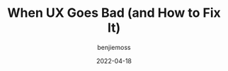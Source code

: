 ---
author: benjiemoss
date: 2022-04-18
permalink: false
publisher: designerdepot
tags:
  - user-experience
target_url: https://www.webdesignerdepot.com/2022/04/when-ux-goes-bad-and-how-to-fix-it/
title: When UX Goes Bad (and How to Fix It)
---